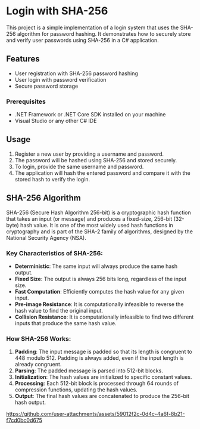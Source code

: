 # Login with SHA-256

This project is a simple implementation of a login system that uses the SHA-256 algorithm for password hashing. It demonstrates how to securely store and verify user passwords using SHA-256 in a C# application.

## Features

- User registration with SHA-256 password hashing
- User login with password verification
- Secure password storage


### Prerequisites

- .NET Framework or .NET Core SDK installed on your machine
- Visual Studio or any other C# IDE


## Usage

1. Register a new user by providing a username and password.
2. The password will be hashed using SHA-256 and stored securely.
3. To login, provide the same username and password.
4. The application will hash the entered password and compare it with the stored hash to verify the login.

## SHA-256 Algorithm

SHA-256 (Secure Hash Algorithm 256-bit) is a cryptographic hash function that takes an input (or message) and produces a fixed-size, 256-bit (32-byte) hash value. It is one of the most widely used hash functions in cryptography and is part of the SHA-2 family of algorithms, designed by the National Security Agency (NSA).

### Key Characteristics of SHA-256:

- **Deterministic**: The same input will always produce the same hash output.
- **Fixed Size**: The output is always 256 bits long, regardless of the input size.
- **Fast Computation**: Efficiently computes the hash value for any given input.
- **Pre-image Resistance**: It is computationally infeasible to reverse the hash value to find the original input.
- **Collision Resistance**: It is computationally infeasible to find two different inputs that produce the same hash value.

### How SHA-256 Works:

1. **Padding**: The input message is padded so that its length is congruent to 448 modulo 512. Padding is always added, even if the input length is already congruent.
2. **Parsing**: The padded message is parsed into 512-bit blocks.
3. **Initialization**: The hash values are initialized to specific constant values.
4. **Processing**: Each 512-bit block is processed through 64 rounds of compression functions, updating the hash values.
5. **Output**: The final hash values are concatenated to produce the 256-bit hash output.

https://github.com/user-attachments/assets/59012f2c-0d4c-4a6f-8b21-f7cd0bc0d675


